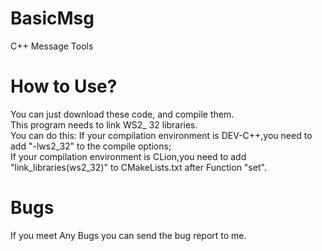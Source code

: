 # BasicMsg
C++ Message Tools

# How to Use?
You can just download these code, and compile them.  
This program needs to link WS2_ 32 libraries.  
You can do this:
If your compilation environment is DEV-C++,you need to add "-lws2_32" to the compile options;  
If your compilation environment is CLion,you need to add "link_libraries(ws2_32)" to CMakeLists.txt after Function "set".  

# Bugs
If you meet Any Bugs you can send the bug report to me.
